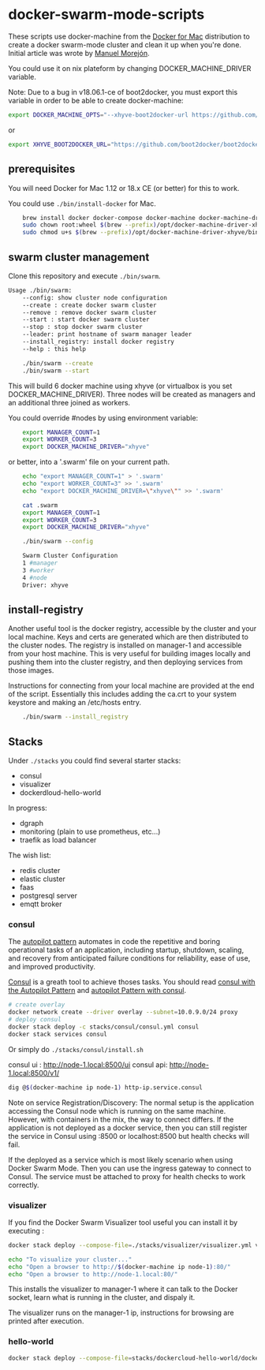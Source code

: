 # docker-swarm-mode-scripts

These scripts use docker-machine from the [Docker for Mac][1] distribution to
create a docker swarm-mode cluster and clean it up when you're done.
Initial article was wrote by [Manuel Morejón][2].

You could use it on nix plateform by changing DOCKER_MACHINE_DRIVER variable.

Note:
Due to a bug in v18.06.1-ce of boot2docker, you must export this variable in order to be able to create docker-machine:

```sh
export DOCKER_MACHINE_OPTS="--xhyve-boot2docker-url https://github.com/boot2docker/boot2docker/releases/download/v18.06.1-ce/boot2docker.iso"
```
or

```sh
export XHYVE_BOOT2DOCKER_URL="https://github.com/boot2docker/boot2docker/releases/download/v18.06.1-ce/boot2docker.iso"
```


## prerequisites

You will need Docker for Mac 1.12 or 18.x CE (or better) for this to work.

You could use `./bin/install-docker` for Mac.

```sh
    brew install docker docker-compose docker-machine docker-machine-driver-xhyve docker-machine-nfs xhyve
    sudo chown root:wheel $(brew --prefix)/opt/docker-machine-driver-xhyve/bin/docker-machine-driver-xhyve
    sudo chmod u+s $(brew --prefix)/opt/docker-machine-driver-xhyve/bin/docker-machine-driver-xhyve
```

## swarm cluster management

Clone this repository and execute `./bin/swarm`.

```sh
Usage ./bin/swarm:
    --config: show cluster node configuration
    --create : create docker swarm cluster
    --remove : remove docker swarm cluster
    --start : start docker swarm cluster
    --stop : stop docker swarm cluster
    --leader: print hostname of swarm manager leader
    --install_registry: install docker registry
    --help : this help
```

```sh
    ./bin/swarm --create
    ./bin/swarm --start
```

This will build 6 docker machine using xhyve (or virtualbox is you set DOCKER_MACHINE_DRIVER).
Three nodes will be created as managers and an additional three joined as workers.

You could override #nodes by using environment variable:

```sh
    export MANAGER_COUNT=1
    export WORKER_COUNT=3
    export DOCKER_MACHINE_DRIVER="xhyve"
```

or better, into a '.swarm' file on your current path.

```sh
    echo "export MANAGER_COUNT=1" > '.swarm'
    echo "export WORKER_COUNT=3" >> '.swarm'
    echo "export DOCKER_MACHINE_DRIVER=\"xhyve\"" >> '.swarm'

    cat .swarm
    export MANAGER_COUNT=1
    export WORKER_COUNT=3
    export DOCKER_MACHINE_DRIVER="xhyve"

    ./bin/swarm --config

    Swarm Cluster Configuration
    1 #manager
    3 #worker
    4 #node
    Driver: xhyve

```

## install-registry

Another useful tool is the docker registry, accessible by the cluster and your
local machine. Keys and certs are generated which are then distributed to the
cluster nodes. The registry is installed on manager-1 and accessible from your
host machine. This is very useful for building images locally and pushing them
into the cluster registry, and then deploying services from those images.

Instructions for connecting from your local machine are provided at the end of
the script. Essentially this includes adding the ca.crt to your system keystore
and making an /etc/hosts entry.

```sh
    ./bin/swarm --install_registry
```

## Stacks

Under `./stacks` you could find several starter stacks:

- consul
- visualizer
- dockerdloud-hello-world

In progress:

- dgraph
- monitoring (plain to use prometheus, etc...)
- traefik as load balancer

The wish list:

- redis cluster
- elastic cluster
- faas
- postgresql server
- emqtt broker

### consul

The [autopilot pattern][3] automates in code the repetitive and boring operational tasks of an application, including startup, shutdown, scaling, and recovery from anticipated failure conditions for reliability, ease of use, and improved productivity.

[Consul][5] is a greath tool to achieve thoses tasks. You should read [consul with the Autopilot Pattern][4] and
[autopilot Pattern with consul][6].

```sh
# create overlay
docker network create --driver overlay --subnet=10.0.9.0/24 proxy
# deploy consul
docker stack deploy -c stacks/consul/consul.yml consul
docker stack services consul
```

Or simply do `./stacks/consul/install.sh`

consul ui : http://node-1.local:8500/ui
consul api: http://node-1.local:8500/v1/

```sh
dig @$(docker-machine ip node-1) http-ip.service.consul
```

Note on service Registration/Discovery:
The normal setup is the application accessing the Consul node which is running on the same machine. 
However, with containers in the mix, the way to connect differs.
If the application is not deployed as a docker service, then you can still register the service in Consul using <node-ip>:8500 or localhost:8500 but health checks will fail.

If the deployed as a service which is most likely scenario when using Docker Swarm Mode.
Then you can use the ingress gateway to connect to Consul. The service must be attached to proxy for health checks to work correctly.

### visualizer

If you find the Docker Swarm Visualizer tool useful you can install it by
executing :

```sh
docker stack deploy --compose-file=./stacks/visualizer/visualizer.yml visualizer

echo "To visualize your cluster..."
echo "Open a browser to http://$(docker-machine ip node-1):80/"
echo "Open a browser to http://node-1.local:80/"
```

This installs the visualizer to manager-1 where it can talk to the Docker socket,
learn what is running in the cluster, and dispaly it.

The visualizer runs on the manager-1 ip, instructions for browsing are printed
after execution.

### hello-world

```sh
docker stack deploy --compose-file=stacks/dockercloud-hello-world/dockercloud-hello-world.yml dc-helloworld
```

[1]: https://docs.docker.com/docker-for-mac/
[2]: http://mmorejon.github.io/en/blog/docker-swarm-with-docker-machine-scripts/
[3]: http://autopilotpattern.io/
[4]: https://bhavik.io/2017/12/19/consul-with-docker-swarm-mode.html
[5]: https://hub.docker.com/_/consul/
[6]: https://github.com/sdelrio/consul
